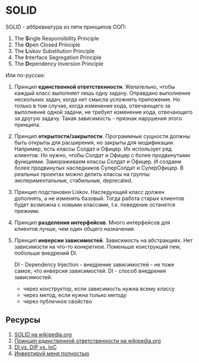 # SOLID

SOLID - аббревиатура из пяти принципов ООП:
1. The **S**ingle Responsibility Principle
2. The **O**pen Closed Principle
3. The **L**iskov Substitution Principle
4. The **I**nterface Segregation Principle
5. The **D**ependency Inversion Principle

Или по-русски:
1. Принцип **единственной ответственности**. Желательно, чтобы каждый
   класс выполняет лишь одну задачу. Оправдано выполнение нескольких
   задач, когда нет смысла усложнять приложение. Но только в том случае,
   когда изменение кода, отвечающего за выполнение одной задачи, не
   требует изменение кода, отвечающего за другую задачу. Такая
   зависимость - признак нарушения этого принципа.
2. Принцип **открытости/закрытости**. Программные сущности должны быть
   открыты для расширения, но закрыты для модификации. Например, есть
   классы Солдат и Офицер. Их использует ряд клиентов. Но нужно, чтобы
   Солдат и Офицер с более продвинутыми функциями. Замораживаем классы
   Солдат и Офицер. И создаем более продвинутых наследников СуперСолдат
   и СуперОфицер. В реальных проектах можно делить классы на группы:
   экспериментальные, стабильные, deprecated.
3. Принцип подстановки Liskov. Наследующий класс должен дополнять, а не
   изменять базовый. Тогда работа старых клиентов будет возможна c
   новыми классами, т.к. поведение останется прежним.
4. Принцип **разделения интерфейсов**. Много интерфейсов для клиентов
   лучше, чем один общего назначения.
5. Принцип **инверсии зависимостей**. Зависимость на абстракциях. Нет
   зависимости на что-то конкретное. Поменьше конструкций new, побольше
   внедрений DI.

   DI - Dependency Injection - внедрение зависимостей - не тоже самое,
   что инверсия зависимостей. DI - способ внедрения зависимостей:
   - через конструктор, если зависимость нужна всему классу
   - через метод, если нужна только методу
   - через публичное свойство

## Ресурсы
1. [SOLID на wikipedia.org](https://ru.wikipedia.org/wiki/SOLID_(%D0%BE%D0%B1%D1%8A%D0%B5%D0%BA%D1%82%D0%BD%D0%BE-%D0%BE%D1%80%D0%B8%D0%B5%D0%BD%D1%82%D0%B8%D1%80%D0%BE%D0%B2%D0%B0%D0%BD%D0%BD%D0%BE%D0%B5_%D0%BF%D1%80%D0%BE%D0%B3%D1%80%D0%B0%D0%BC%D0%BC%D0%B8%D1%80%D0%BE%D0%B2%D0%B0%D0%BD%D0%B8%D0%B5))
2. [Принцип единственной ответственности на wikipedia.org](https://ru.wikipedia.org/wiki/%D0%9F%D1%80%D0%B8%D0%BD%D1%86%D0%B8%D0%BF_%D0%B5%D0%B4%D0%B8%D0%BD%D1%81%D1%82%D0%B2%D0%B5%D0%BD%D0%BD%D0%BE%D0%B9_%D0%BE%D1%82%D0%B2%D0%B5%D1%82%D1%81%D1%82%D0%B2%D0%B5%D0%BD%D0%BD%D0%BE%D1%81%D1%82%D0%B8)
3. [DI vs. DIP vs. IoC](http://sergeyteplyakov.blogspot.com/2014/11/di-vs-dip-vs-ioc.html)
4. [Инвертируй меня полностью](https://dou.ua/lenta/articles/dependency-inversion-principle/)